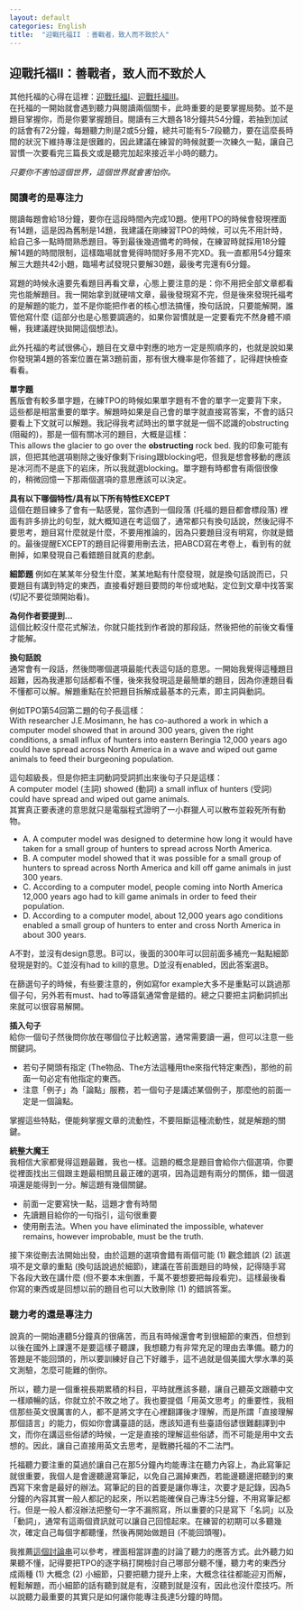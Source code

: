 ```yaml
---
layout: default
categories: English
title:  "迎戰托福II ：善戰者，致人而不致於人"
---  
```

## 迎戰托福II：善戰者，致人而不致於人  
其他托福的心得在這裡：<a href="https://lloydychuang.github.io/english/2022/04/21/toefl1.html" target="_blank">迎戰托福I</a>、<a href="https://lloydychuang.github.io/english/2022/04/21/toefl3.html" target="_blank">迎戰托福III</a>。  
在托福的一開始就會遇到聽力與閱讀兩個關卡，此時重要的是要掌握局勢。並不是題目掌握你，而是你要掌握題目。閱讀有三大題各18分鐘共54分鐘，若抽到加試的話會有72分鐘，每題聽力則是2或5分鐘，總共可能有5-7段聽力，要在這麼長時間的狀況下維持專注是很難的，因此建議在練習的時候就要一次練久一點，讓自己習慣一次要看完三篇長文或是聽完加起來接近半小時的聽力。  
  
*只要你不害怕這個世界，這個世界就會害怕你。*  
  
### 閱讀考的是專注力  
閱讀每題會給18分鐘，要你在這段時間內完成10題。使用TPO的時候會發現裡面有14題，這是因為舊制是14題，我建議在剛練習TPO的時候，可以先不用計時，給自己多一點時間熟悉題目。等到最後幾週備考的時候，在練習時就採用18分鐘解14題的時間限制，這樣臨場就會覺得時間好多用不完XD。我一直都用54分鐘來解三大題共42小題，臨場考試發現只要解30題，最後考完還有6分鐘。  
  
寫題的時候永遠要先看題目再看文章，心態上要注意的是：你不用把全部文章都看完也能解題目。我一開始拿到就硬啃文章，最後發現寫不完，但是後來發現托福考的是解題的能力，並不是你能把作者的核心想法搞懂，換句話說，只要能解開，誰管他寫什麼 (這部分也是心態要調適的，如果你習慣就是一定要看完不然身體不順暢，我建議趕快拋開這個想法)。  
  
此外托福的考試很佛心，題目在文章中對應的地方一定是照順序的，也就是說如果你發現第4題的答案位置在第3題前面，那有很大機率是你答錯了，記得趕快檢查看看。  
  
**單字題**  
舊版會有較多單字題，在練TPO的時候如果單字題有不會的單字一定要背下來，這些都是相當重要的單字。解題時如果是自己會的單字就直接寫答案，不會的話只要看上下文就可以解題。我記得我考試時出的單字就是一個不認識的obstructing (阻礙的)，那是一個有關冰河的題目，大概是這樣：  
This allows the glacier to go over the **obstructing** rock bed.
我的印象可能有誤，但把其他選項剔除之後好像剩下rising跟blocking吧，但我是想會移動的應該是冰河而不是底下的岩床，所以我就選blocking。單字題有時都會有兩個很像的，稍微回憶一下那兩個選項的意思應該可以決定。  
  
**具有以下哪個特性/具有以下所有特性EXCEPT**  
這個在題目練多了會有一點感覺，當你遇到一個段落 (托福的題目都會標段落) 裡面有許多排比的句型，就大概知道在考這個了，通常都只有換句話說，然後記得不要思考，題目寫什麼就是什麼，不要用推論的，因為只要題目沒有明寫，你就是錯的。最後提醒EXCEPT的題目記得要用刪去法，把ABCD寫在考卷上，看到有的就刪掉，如果發現自己看錯題目就真的悲劇。  
  
**細節題**
例如在某某年分發生什麼，某某地點有什麼發現，就是換句話說而已，只要題目有講到特定的東西，直接看好題目要問的年份或地點，定位到文章中找答案 (切記不要從頭開始看)。  
  
**為何作者要提到…**  
這個比較沒什麼花式解法，你就只能找到作者說的那段話，然後把他的前後文看懂才能解。  
  
**換句話說**  
通常會有一段話，然後問哪個選項最能代表這句話的意思。一開始我覺得這種題目超難，因為我連那句話都看不懂，後來我發現這是最簡單的題目，因為你連題目看不懂都可以解。解題重點在於把題目拆解成最基本的元素，即主詞與動詞。  
  
例如TPO第54回第二題的句子長這樣：  
With researcher J.E.Mosimann, he has co-authored a work in which a computer model showed that in around 300 years, given the right conditions, a small influx of hunters into eastern Beringia 12,000 years ago could have spread across North America in a wave and wiped out game animals to feed their burgeoning population.  
  
這句超級長，但是你把主詞動詞受詞抓出來後句子只是這樣：  
A computer model (主詞) showed (動詞) a small influx of hunters (受詞) could have spread and wiped out game animals.  
其實真正要表達的意思就只是電腦程式證明了一小群獵人可以散布並殺死所有動物。  
- A. A computer model was designed to determine how long it would have taken for a small group of hunters to spread across North America.  
- B. A computer model showed that it was possible for a small group of hunters to spread across North America and kill off game animals in just 300 years.  
- C. According to a computer model, people coming into North America 12,000 years ago had to kill game animals in order to feed their population.  
- D. According to a computer model, about 12,000 years ago conditions enabled a small group of hunters to enter and cross North America in about 300 years.  
  
A不對，並沒有design意思。B可以，後面的300年可以回前面多補充一點點細節發現是對的。C並沒有had to kill的意思。D並沒有enabled，因此答案選B。  
  
在篩選句子的時候，有些要注意的，例如寫for example大多不是重點可以跳過那個子句，另外若有must、had to等語氣通常會是錯的。總之只要把主詞動詞抓出來就可以很容易解開。  
  
**插入句子**  
給你一個句子然後問你放在哪個位子比較適當，通常需要讀一遍，但可以注意一些關鍵詞。
- 若句子開頭有指定 (The物品、The方法這種用the來指代特定東西)，那他的前面一句必定有他指定的東西。
- 注意「例子」為「論點」服務，若一個句子是講述某個例子，那麼他的前面一定是一個論點。
  
掌握這些特點，便能夠掌握文章的流動性，不要阻斷這種流動性，就是解題的關鍵。  
  
**統整大魔王**  
我相信大家都覺得這題最難，我也一樣。這題的概念是題目會給你六個選項，你要從裡面找出三個跟主題最相關且最正確的選項，因為這題有兩分的關係，錯一個選項還是能得到一分。解這題有幾個關鍵。  
- 前面一定要寫快一點，這題才會有時間
- 先讀題目給你的一句指引，這句很重要
- 使用刪去法。When you have eliminated the impossible, whatever remains, however improbable, must be the truth.
  
接下來從刪去法開始出發，由於這題的選項會錯有兩個可能 (1) 觀念錯誤 (2) 該選項不是文章的重點 (換句話說過於細節)，建議在答前面題目的時候，記得隨手寫下各段大致在講什麼 (但不要本末倒置，千萬不要想要把每段看完)。這樣最後看你寫的東西或是回想以前的題目也可以大致刪除 (1) 的錯誤答案。  
  
### 聽力考的還是專注力  
說真的一開始連聽5分鐘真的很痛苦，而且有時候還會考到很細節的東西，但想到以後在國外上課還不是要這樣子聽課，我想聽力有非常充足的理由去準備。聽力的答題是不能回頭的，所以要訓練好自己下好離手，這不過就是個美國大學水準的英文測驗，怎麼可能難的倒你。  
  
所以，聽力是一個重視長期累積的科目，平時就應該多聽，讓自己聽英文跟聽中文一樣順暢的話，你就立於不敗之地了。我也要提倡「用英文思考」的重要性，我相信那些英文很厲害的人，都不是將文字在心裡翻譯後才理解，而是所謂「直接理解那個語言」的能力，假如你會講臺語的話，應該知道有些臺語俗諺很難翻譯到中文，而你在講這些俗諺的時候，一定是直接的理解這些俗諺，而不可能是用中文去想的。因此，讓自己直接用英文去思考，是戰勝托福的不二法門。  
  
托福聽力要注重的莫過於讓自己在那5分鐘內均能專注在聽力內容上，為此寫筆記就很重要，我個人是會邊聽邊寫筆記，以免自己漏掉東西，若能邊聽邊把聽到的東西寫下來會是最好的辦法。寫筆記的目的首要是讓你專注，次要才是記錄，因為5分鐘的內容其實一般人都記的起來，所以若能確保自己專注5分鐘，不用寫筆記都行。但是一般人都沒辦法把整句一字不漏照寫，所以重要的只是寫下「名詞」以及「動詞」，通常有這兩個資訊就可以讓自己回憶起來。在練習的初期可以多聽幾次，確定自己每個字都聽懂，然後再開始做題目 (不能回頭喔)。  
  
我推薦<a href="https://www.zhihu.com/question/21413812" target="_blank">這個討論串</a>可以參考，裡面相當詳盡的討論了聽力的應答方式。此外聽力如果聽不懂，記得要把TPO的逐字稿打開檢討自己哪部分聽不懂，聽力考的東西分成兩種 (1) 大概念 (2) 小細節，只要把聽力提升上來，大概念往往都能迎刃而解，輕鬆解題，而小細節的話有聽到就是有，沒聽到就是沒有，因此也沒什麼技巧。所以說聽力最重要的其實只是如何讓你能專注長達5分鐘的時間。  
  
